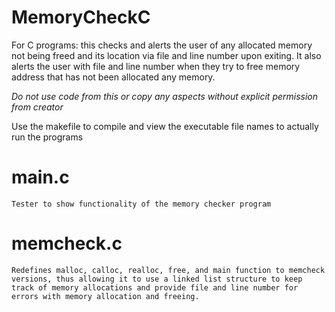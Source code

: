 # MemoryCheckC
For C programs: this checks and alerts the user of any allocated memory not being freed and its location via file and line number upon exiting. It also alerts the user with file and line number when they try to free memory address that has not been allocated any memory.

*Do not use code from this or copy any aspects without explicit permission from creator*

Use the makefile to compile and view the executable file names to actually run the programs

# main.c
    Tester to show functionality of the memory checker program
    
# memcheck.c
    Redefines malloc, calloc, realloc, free, and main function to memcheck versions, thus allowing it to use a linked list structure to keep track of memory allocations and provide file and line number for errors with memory allocation and freeing.

